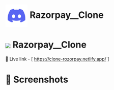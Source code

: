 # 


# <img  align="center" width= 70px  src="https://raw.githubusercontent.com/aniruddha-gade/Discord__Clone/main/screenshots/discordGif.gif"> Razorpay__Clone


# <img  align="center" width= 100px  src="https://w7.pngwing.com/pngs/88/578/png-transparent-razorpay-logo-thumbnail-tech-companies-thumbnail.png"> Razorpay__Clone


🔗 Live link - [  https://clone-rozorpay.netlify.app/  ]



 # 📸 Screenshots
